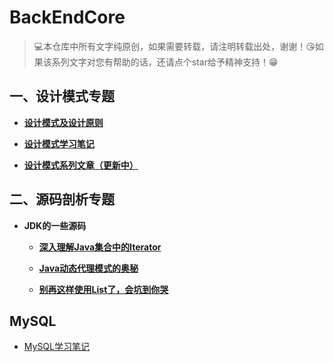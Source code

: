 # BackEndCore

> 💻本仓库中所有文字纯原创，如果需要转载，请注明转载出处，谢谢！😘如果该系列文字对您有帮助的话，还请点个star给予精神支持！😁
>

## 一、设计模式专题

- **[设计模式及设计原则](DesignPatterns/introduction.md)**

- **[设计模式学习笔记](DesignPatterns/notes/content.md)**

- **[设计模式系列文章（更新中）](DesignPatterns/articles/content.md)**



## 二、源码剖析专题

- **JDK的一些源码**
  - **[深入理解Java集合中的Iterator](SourceCodeAnalyse/deep-analysis-of-java-iterator/深入理解Java集合中的Iterator.md)**
  
  - **[Java动态代理模式的奥秘](SourceCodeAnalyse/deep-analysis-of-jdk-dynamic-proxy/Java动态代理模式的奥秘.md)**
  
  - **[别再这样使用List了，会坑到你哭](SourceCodeAnalyse/fucking-aslist/别再这样使用List了，会坑到你哭.md)**

## MySQL

- [MySQL学习笔记](MySQL/MySQL学习笔记.md)